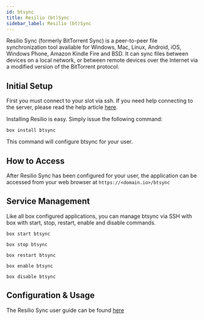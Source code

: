 ```yaml
---
id: btsync
title: Resilio (bt)Sync
sidebar_label: Resilio (bt)Sync
---
```


Resilio Sync (formerly BitTorrent Sync) is a peer-to-peer file synchronization tool available for Windows, Mac, Linux, Android, iOS, Windows Phone, Amazon Kindle Fire and BSD. It can sync files between devices on a local network, or between remote devices over the Internet via a modified version of the BitTorrent protocol. 

## Initial Setup

First you must connect to your slot via ssh. If you need help connecting to the server, please read the help article [here](../getting-started/how-do-i-connect.md).

Installing Resilio is easy. Simply issue the following command:

```plaintext main
box install btsync
```

This command will configure btsync for your user.

## How to Access

After Resilio Sync has been configured for your user, the application can be accessed from your web browser at `https://<domain.io>/btsync`

## Service Management

Like all box configured applications, you can manage btsync via SSH with box with start, stop, restart, enable and disable commands.

<!--DOCUSAURUS_CODE_TABS-->
<!--Start-->
```plaintext
box start btsync
```
<!--Stop-->
```plaintext
box stop btsync
```
<!--Restart-->
```plaintext
box restart btsync
```
<!--Enable-->
```plaintext
box enable btsync
```
<!--Disable-->
```plaintext
box disable btsync
```
<!--END_DOCUSAURUS_CODE_TABS-->

## Configuration & Usage

The Resilio Sync user guide can be found [here](https://help.resilio.com/hc/en-us/categories/200140177-Get-started-with-Sync)